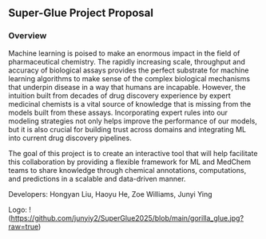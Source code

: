 ## Super-Glue Project Proposal

### Overview

Machine learning is poised to make an enormous impact in the field of pharmaceutical chemistry. The rapidly increasing scale, throughput and accuracy of biological assays provides the perfect substrate for machine learning algorithms to make sense of the complex biological mechanisms that underpin disease in a way that humans are incapable. However, the intuition built from decades of drug discovery experience by expert medicinal chemists is a vital source of knowledge that is missing from the models built from these assays. Incorporating expert rules into our modeling strategies not only helps improve the performance of our models, but it is also crucial for building trust across domains and integrating ML into current drug discovery pipelines.
 
The goal of this project is to create an interactive tool that will help facilitate this collaboration by providing a flexible framework for ML and MedChem teams to share knowledge through chemical annotations, computations, and predictions in a scalable and data-driven manner.

Developers: Hongyan Liu, Haoyu He, Zoe Williams, Junyi Ying

Logo:
!(https://github.com/junyiy2/SuperGlue2025/blob/main/gorilla_glue.jpg?raw=true)
